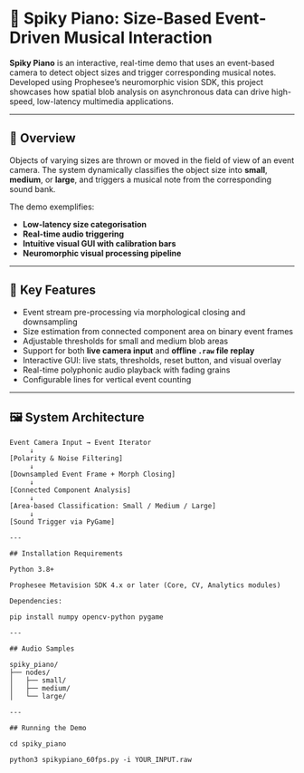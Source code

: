 # 🎹 Spiky Piano: Size-Based Event-Driven Musical Interaction

**Spiky Piano** is an interactive, real-time demo that uses an event-based camera to detect object sizes and trigger corresponding musical notes. Developed using Prophesee’s neuromorphic vision SDK, this project showcases how spatial blob analysis on asynchronous data can drive high-speed, low-latency multimedia applications.

---

## 🎯 Overview

Objects of varying sizes are thrown or moved in the field of view of an event camera. The system dynamically classifies the object size into **small**, **medium**, or **large**, and triggers a musical note from the corresponding sound bank.

The demo exemplifies:
- **Low-latency size categorisation**
- **Real-time audio triggering**
- **Intuitive visual GUI with calibration bars**
- **Neuromorphic visual processing pipeline**

---

## 🧠 Key Features

- Event stream pre-processing via morphological closing and downsampling
- Size estimation from connected component area on binary event frames
- Adjustable thresholds for small and medium blob areas
- Support for both **live camera input** and **offline `.raw` file replay**
- Interactive GUI: live stats, thresholds, reset button, and visual overlay
- Real-time polyphonic audio playback with fading grains
- Configurable lines for vertical event counting

---

## 🖼️ System Architecture

```text
Event Camera Input → Event Iterator
     ↓
[Polarity & Noise Filtering]
     ↓
[Downsampled Event Frame + Morph Closing]
     ↓
[Connected Component Analysis]
     ↓
[Area-based Classification: Small / Medium / Large]
     ↓
[Sound Trigger via PyGame]

---

## Installation Requirements

Python 3.8+

Prophesee Metavision SDK 4.x or later (Core, CV, Analytics modules)

Dependencies:

pip install numpy opencv-python pygame

---

## Audio Samples

spiky_piano/
├── nodes/
│   ├── small/
│   ├── medium/
│   └── large/

---

## Running the Demo

cd spiky_piano

python3 spikypiano_60fps.py -i YOUR_INPUT.raw
